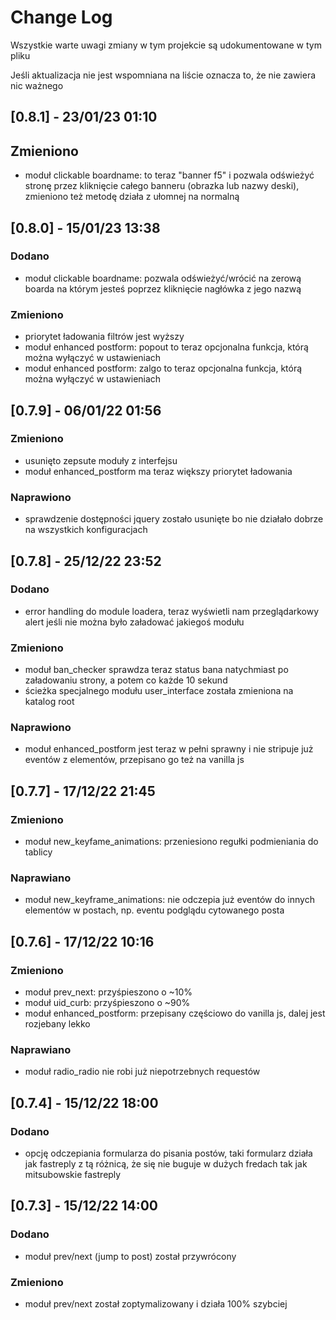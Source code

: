 # Change Log
Wszystkie warte uwagi zmiany w tym projekcie są udokumentowane w tym pliku

Jeśli aktualizacja nie jest wspomniana na liście oznacza to, że nie zawiera nic ważnego

## [0.8.1] - 23/01/23 01:10

## Zmieniono
- moduł clickable boardname: to teraz "banner f5" i pozwala odświeżyć stronę przez kliknięcie całego banneru (obrazka lub nazwy deski), zmieniono też metodę działa z ułomnej na normalną

## [0.8.0] - 15/01/23 13:38

### Dodano
- moduł clickable boardname: pozwala odświeżyć/wrócić na zerową boarda na którym jesteś poprzez kliknięcie nagłówka z jego nazwą
### Zmieniono
- priorytet ładowania filtrów jest wyższy
- moduł enhanced postform: popout to teraz opcjonalna funkcja, którą można wyłączyć w ustawieniach
- moduł enhanced postform: zalgo to teraz opcjonalna funkcja, którą można wyłączyć w ustawieniach

## [0.7.9] - 06/01/22 01:56

### Zmieniono
- usunięto zepsute moduły z interfejsu
- moduł enhanced_postform ma teraz większy priorytet ładowania
### Naprawiono
- sprawdzenie dostępności jquery zostało usunięte bo nie działało dobrze na wszystkich konfiguracjach

## [0.7.8] - 25/12/22 23:52

### Dodano
- error handling do module loadera, teraz wyświetli nam przeglądarkowy alert jeśli nie można było załadować jakiegoś modułu
### Zmieniono
- moduł ban_checker sprawdza teraz status bana natychmiast po załadowaniu strony, a potem co każde 10 sekund
- ścieżka specjalnego modułu user_interface została zmieniona na katalog root
### Naprawiono
- moduł enhanced_postform jest teraz w pełni sprawny i nie stripuje już eventów z elementów, przepisano go też na vanilla js

## [0.7.7] - 17/12/22 21:45
 
### Zmieniono
- moduł new_keyfame_animations: przeniesiono regułki podmieniania do tablicy 
### Naprawiano
- moduł new_keyframe_animations: nie odczepia już eventów do innych elementów w postach, np. eventu podglądu cytowanego posta

## [0.7.6] - 17/12/22 10:16
 
### Zmieniono
- moduł prev_next: przyśpieszono o ~10%
- moduł uid_curb: przyśpieszono o ~90%
- moduł enhanced_postform: przepisany częściowo do vanilla js, dalej jest rozjebany lekko
### Naprawiano
- moduł radio_radio nie robi już niepotrzebnych requestów
 
## [0.7.4] - 15/12/22 18:00

### Dodano
- opcję odczepiania formularza do pisania postów, taki formularz działa jak fastreply z tą różnicą, że się nie buguje w dużych fredach tak jak mitsubowskie fastreply
 
## [0.7.3] - 15/12/22 14:00
 
### Dodano
- moduł prev/next (jump to post) został przywrócony
### Zmieniono
- moduł prev/next został zoptymalizowany i działa 100% szybciej
